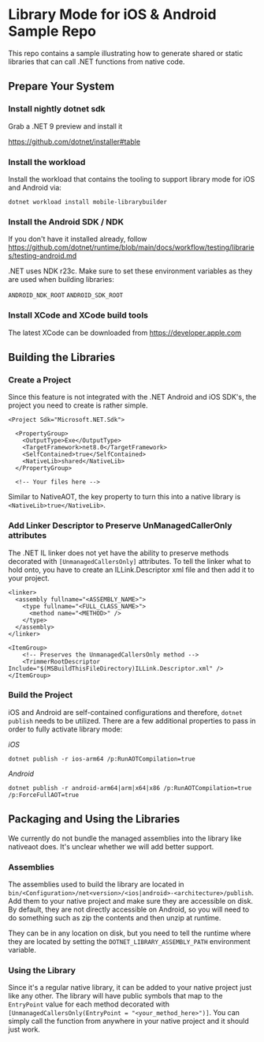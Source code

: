 # Library Mode for iOS & Android Sample Repo

This repo contains a sample illustrating how to generate shared or static libraries that can call .NET functions from native code. 

## Prepare Your System

### Install nightly dotnet sdk

Grab a .NET 9 preview and install it

https://github.com/dotnet/installer#table

### Install the workload

Install the workload that contains the tooling to support library mode for iOS and Android via:

`dotnet workload install mobile-librarybuilder`

### Install the Android SDK / NDK

If you don't have it installed already, follow https://github.com/dotnet/runtime/blob/main/docs/workflow/testing/libraries/testing-android.md 

.NET uses NDK r23c. Make sure to set these environment variables as they are used when building libraries:

`ANDROID_NDK_ROOT`
`ANDROID_SDK_ROOT`

### Install XCode and XCode build tools

The latest XCode can be downloaded from https://developer.apple.com

## Building the Libraries

### Create a Project

Since this feature is not integrated with the .NET Android and iOS SDK's, the project you need to create is rather simple.  

```
<Project Sdk="Microsoft.NET.Sdk">

  <PropertyGroup>
    <OutputType>Exe</OutputType>
    <TargetFramework>net8.0</TargetFramework>    
    <SelfContained>true</SelfContained>
    <NativeLib>shared</NativeLib>
  </PropertyGroup>

  <!-- Your files here --> 
```

Similar to NativeAOT, the key property to turn this into a native library is `<NativeLib>true</NativeLib>`.

### Add Linker Descriptor to Preserve UnManagedCallerOnly attributes

The .NET IL linker does not yet have the ability to preserve methods decorated with `[UnmanagedCallersOnly]` attributes.  To tell the linker what to hold onto, you have to create an ILLink.Descriptor xml file and then add it to your project.  

```
<linker>
  <assembly fullname="<ASSEMBLY_NAME>">
    <type fullname="<FULL_CLASS_NAME>">
      <method name="<METHOD>" />
    </type>
  </assembly>
</linker>
```

```
<ItemGroup>
    <!-- Preserves the UnmanagedCallersOnly method -->
    <TrimmerRootDescriptor Include="$(MSBuildThisFileDirectory)ILLink.Descriptor.xml" />
</ItemGroup>
```

### Build the Project

iOS and Android are self-contained configurations and therefore, `dotnet publish` needs to be utilized.  There are a few additional properties to pass in order to fully activate library mode:

*iOS*

`dotnet publish -r ios-arm64 /p:RunAOTCompilation=true`

*Android*

`dotnet publish -r android-arm64|arm|x64|x86 /p:RunAOTCompilation=true /p:ForceFullAOT=true`

## Packaging and Using the Libraries

We currently do not bundle the managed assemblies into the library like nativeaot does. It's unclear whether we will add better support.

### Assemblies

The assemblies used to build the library are located in `bin/<Configuration>/net<version>/<ios|android>-<architecture>/publish`. Add them to your native project and make sure they are accessible on disk. By default, they are not directly accessible on Android, so you will need to do something such as zip the contents and then unzip at runtime.

They can be in any location on disk, but you need to tell the runtime where they are located by setting the `DOTNET_LIBRARY_ASSEMBLY_PATH` environment variable.

### Using the Library

Since it's a regular native library, it can be added to your native project just like any other. The library will have public symbols that map to the `EntryPoint` value for each method decorated with `[UnmanagedCallersOnly(EntryPoint = "<your_method_here>")]`.  You can simply call the function from anywhere in your native project and it should just work.
